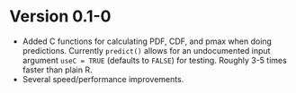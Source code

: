 

Version 0.1-0
=============

* Added C functions for calculating PDF, CDF, and pmax when
    doing predictions. Currently `predict()` allows for an
    undocumented input argument `useC = TRUE` (defaults to `FALSE`)
    for testing. Roughly 3-5 times faster than plain R.
* Several speed/performance improvements.

